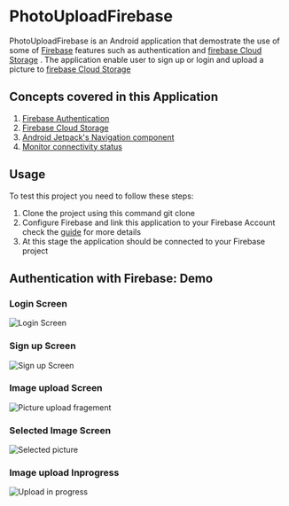 # PhotoUploadFirebase


PhotoUploadFirebase is an Android application that demostrate the  use of some of [Firebase](firebase.google.com) features such as authentication and [firebase Cloud Storage](https://firebase.google.com/docs/storage) . The application enable user
to sign up or login and upload a picture to [firebase Cloud Storage](https://firebase.google.com/docs/storage) 

##  Concepts covered in this Application

1.  [Firebase Authentication](https://firebase.google.com/docs/auth)
2.  [Firebase Cloud Storage](https://firebase.google.com/docs/storage)
3.  [Android Jetpack's Navigation component](https://developer.android.com/guide/navigation)
4.  [Monitor connectivity status](https://developer.android.com/training/monitoring-device-state/connectivity-status-type#java)


## Usage
To test this project you need to follow these steps:

1. Clone the project using this command  git clone 
2. Configure Firebase and link this application to your Firebase Account check the [guide](https://firebase.google.com/docs/android/setup) for more details
3. At this stage the application should be connected to your Firebase project

## Authentication with Firebase: Demo



### Login Screen
![Login Screen](https://raw.githubusercontent.com/claykabongok/PhotoUploadFirebase/master/readme/login.jpg?token=AOKX66DTP4CLCDQSANVIUG26XVU2G)

### Sign up Screen
![Sign up Screen](https://github.com/claykabongok/PhotoUploadFirebase/blob/master/readme/signup.jpg?raw=true)

### Image upload Screen
![Picture upload fragement](https://github.com/claykabongok/PhotoUploadFirebase/blob/master/readme/uploadfragment.jpg?raw=true)

### Selected Image  Screen
![Selected picture](https://github.com/claykabongok/PhotoUploadFirebase/blob/master/readme/selectedpicture.jpg?raw=true)

### Image upload Inprogress
![Upload in progress](https://github.com/claykabongok/PhotoUploadFirebase/blob/master/readme/uploadinprogress.jpg?raw=true)


